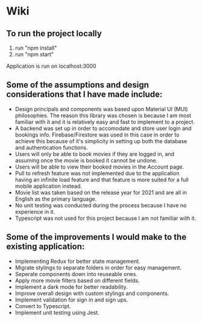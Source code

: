 # Wiki

## To run the project locally

1. run "npm install"
2. run "npm start"

Application is run on localhost:3000

## Some of the assumptions and design considerations that I have made include:

* Design principals and components was based upon Material UI (MUI) philosophies. The reason this library was chosen is because I am most familiar with it and it is relatively easy and fast to implement to a project.
* A backend was set up in order to accomodate and store user login and bookings info. Firebase/Firestore was used in this case in order to achieve this because of it's simplicity in setting up both the database and authentication functions.
* Users will only be able to book movies if they are logged in, and assuming once the movie is booked it cannot be undone.
* Users will be able to view their booked movies in the Account page.
* Pull to refresh feature was not implemented due to the application having an infinite load feature and that feature is more suited for a full mobile application instead.
* Movie list was taken based on the release year for 2021 and are all in English as the primary language.
* No unit testing was conducted during the process because I have no experience in it.
* Typescript was not used for this project because I am not familiar with it.

## Some of the improvements I would make to the existing application:

* Implementing Redux for better state management.
* Migrate stylings to separate folders in order for easy management.
* Seperate components down into reuseable ones.
* Apply more movie filters based on different fields.
* Implement a dark mode for better readability.
* Improve overall design with custom stylings and components.
* Implement validation for sign in and sign ups.
* Convert to Typescript.
* Implement unit testing using Jest.
